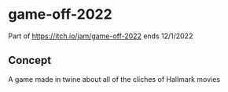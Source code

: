# game-off-2022
Part of https://itch.io/jam/game-off-2022 ends 12/1/2022

## Concept
A game made in twine about all of the cliches of Hallmark movies
